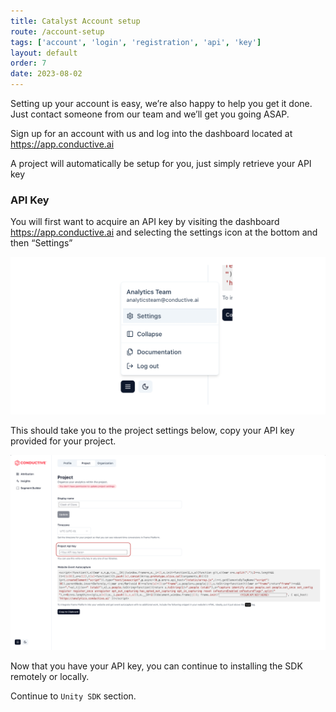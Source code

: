 ```yaml
---
title: Catalyst Account setup
route: /account-setup
tags: ['account', 'login', 'registration', 'api', 'key']
layout: default
order: 7
date: 2023-08-02
---
```


Setting up your account is easy, we’re also happy to help you get it done. Just contact someone from our team and we’ll get you going ASAP.

Sign up for an account with us and log into the dashboard located at <https://app.conductive.ai>

A project will automatically be setup for you, just simply retrieve your API key

### API Key

You will first want to acquire an API key by visiting the dashboard <https://app.conductive.ai> and selecting the settings icon at the bottom and then “Settings”

![](https://github.com/conductiveai/catalyst-unity-sdk/blob/main/.github/settings.png?raw=true)

This should take you to the project settings below, copy your API key provided for your project.

![](https://github.com/conductiveai/catalyst-unity-sdk/blob/main/.github/settings2.png?raw=true)

Now that you have your API key, you can continue to installing the SDK remotely or locally.

Continue to `Unity SDK` section.
